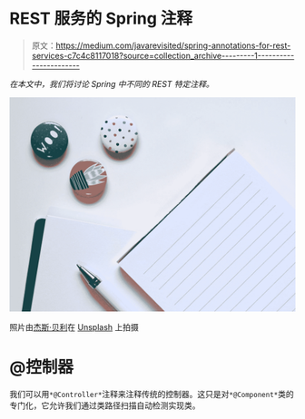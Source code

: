 # REST 服务的 Spring 注释

> 原文：<https://medium.com/javarevisited/spring-annotations-for-rest-services-c7c4c8117018?source=collection_archive---------1----------------------->

*在本文中，我们将讨论 Spring 中不同的 REST 特定注释。*

![](img/874b7a1c9fd06306247ffff50e4515f8.png)

照片由[杰斯·贝利](https://unsplash.com/@jessbaileydesigns?utm_source=medium&utm_medium=referral)在 [Unsplash](https://unsplash.com?utm_source=medium&utm_medium=referral) 上拍摄

# @控制器

我们可以用`*@Controller*`注释来注释传统的控制器。这只是对`*@Component*`类的专门化，它允许我们通过类路径扫描自动检测实现类。